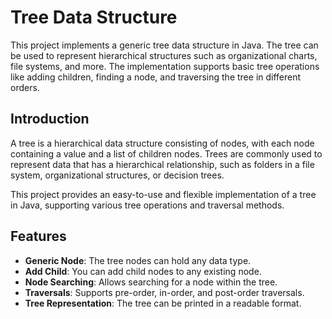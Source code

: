 # Tree Data Structure

This project implements a generic tree data structure in Java. The tree can be used to represent hierarchical structures such as organizational charts, file systems, and more. The implementation supports basic tree operations like adding children, finding a node, and traversing the tree in different orders.

## Introduction
A tree is a hierarchical data structure consisting of nodes, with each node containing a value and a list of children nodes. Trees are commonly used to represent data that has a hierarchical relationship, such as folders in a file system, organizational structures, or decision trees.

This project provides an easy-to-use and flexible implementation of a tree in Java, supporting various tree operations and traversal methods.

## Features
- **Generic Node**: The tree nodes can hold any data type.
- **Add Child**: You can add child nodes to any existing node.
- **Node Searching**: Allows searching for a node within the tree.
- **Traversals**: Supports pre-order, in-order, and post-order traversals.
- **Tree Representation**: The tree can be printed in a readable format.
